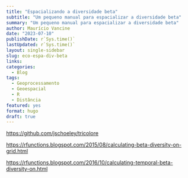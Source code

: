 ```yaml
---
title: "Espacializando a diversidade beta"
subtitle: "Um pequeno manual para espacializar a diversidade beta"
summary: "Um pequeno manual para espacializar a diversidade beta"
author: Maurício Vancine
date: "2023-07-10"
publishDate: r`Sys.time()`
lastUpdated: r`Sys.time()`
layout: single-sidebar
slug: eco-espa-div-beta
links:
categories:
  - Blog
tags:
  - Geoprocessamento
  - Geoespacial
  - R
  - Distância
featured: yes
format: hugo
draft: true
---
```





https://github.com/jschoeley/tricolore

https://rfunctions.blogspot.com/2015/08/calculating-beta-diversity-on-grid.html

https://rfunctions.blogspot.com/2016/10/calculating-temporal-beta-diversity-on.html


